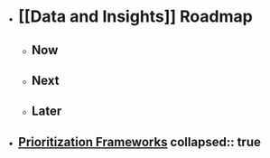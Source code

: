 - # [[Data and Insights]] Roadmap
	- ## Now
	- ## Next
	- ## Later
- [Prioritization Frameworks](((626fca95-3b59-44a1-b723-fc9df7812c5b)))
  collapsed:: true
	-
